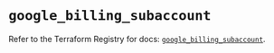 # `google_billing_subaccount`

Refer to the Terraform Registry for docs: [`google_billing_subaccount`](https://registry.terraform.io/providers/hashicorp/google/6.6.0/docs/resources/billing_subaccount).
